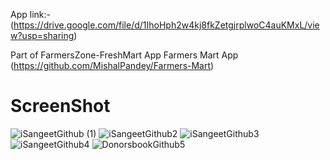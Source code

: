 App link:-(https://drive.google.com/file/d/1IhoHph2w4kj8fkZetgjrplwoC4auKMxL/view?usp=sharing)

Part of FarmersZone-FreshMart App 
Farmers Mart App (https://github.com/MishalPandey/Farmers-Mart)

# ScreenShot
![iSangeetGithub (1)](https://github.com/MishalPandey/Farm-FreshZone/assets/91657594/aab9367b-361e-4445-a15a-a82c16b381e7)
![iSangeetGithub2](https://github.com/MishalPandey/Farm-FreshZone/assets/91657594/0ec18301-44d3-4ff4-a364-fc912b2c3184)
![iSangeetGithub3](https://github.com/MishalPandey/Farm-FreshZone/assets/91657594/653bf8cb-d4da-41b6-ae12-474c27ffa88b)
![iSangeetGithub4](https://github.com/MishalPandey/Farm-FreshZone/assets/91657594/d6acc06c-4a54-4e4b-b7e3-0bbd464d0f5d)
![DonorsbookGithub5](https://github.com/MishalPandey/Farm-FreshZone/assets/91657594/18750585-8b2d-4a52-bb14-d4560903473c)
